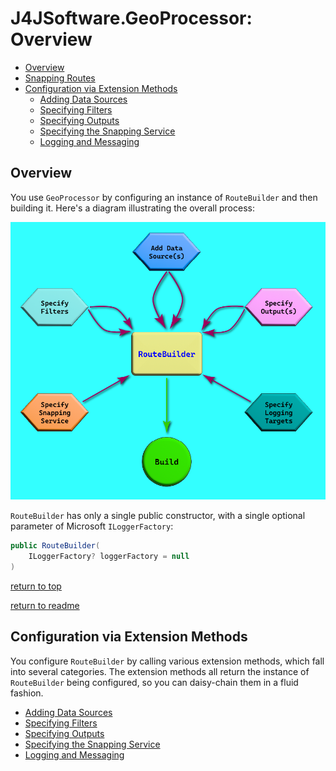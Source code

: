 # J4JSoftware.GeoProcessor: Overview

- [Overview](#overview)
- [Snapping Routes](snapping-routes.md)
- [Configuration via Extension Methods](#configuration-via-extension-methods)
  - [Adding Data Sources](adding-data-sources.md)
  - [Specifying Filters](specifying-filters.md)
  - [Specifying Outputs](specifying-outputs.md)
  - [Specifying the Snapping Service](specifying-the-snapping-service.md)
  - [Logging and Messaging](logging-and-messaging.md)

## Overview

You use `GeoProcessor` by configuring an instance of `RouteBuilder` and then building it. Here's a diagram illustrating the overall process:

![overall process](assets/overview.png)

`RouteBuilder` has only a single public constructor, with a single optional parameter of Microsoft `ILoggerFactory`:

```csharp
public RouteBuilder(
    ILoggerFactory? loggerFactory = null
)
```

[return to top](#j4jsoftwaregeoprocessor-overview)

[return to readme](readme.md)

## Configuration via Extension Methods

You configure `RouteBuilder` by calling various extension methods, which fall into several categories. The extension methods all return the instance of `RouteBuilder` being configured, so you can daisy-chain them in a fluid fashion.

- [Adding Data Sources](adding-data-sources.md)
- [Specifying Filters](specifying-filters.md)
- [Specifying Outputs](specifying-outputs.md)
- [Specifying the Snapping Service](specifying-the-snapping-service.md)
- [Logging and Messaging](logging-and-messaging.md)
